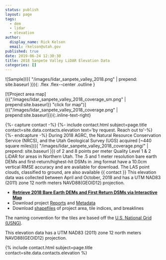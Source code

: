 ```yaml
---
status: publish
layout: page
tags:
  - dem
  - lidar
  - elevation
author:
  display_name: Rick Kelson
  email: rkelson@utah.gov
published: true
date: 2019-06-24 12:30:30
title: 2018 Sanpete Valley LiDAR Elevation Data
categories: []
---
```


![Sample]({{ "/images/lidar_sanpete_valley_2018.png" | prepend: site.baseurl }}){: .flex .flex--center .outline }

[![Project area map]({{"/images/lidar_sanpete_valley_2018_coverage_sm.png" | prepend:site.baseurl}} "click for map")]({{"/images/lidar_sanpete_valley_2018_coverage.png" | prepend:site.baseurl}}){:.inline-text-right}

{%- capture contact -%}
{%- include contact.html subject=page.title contact=site.data.contacts.elevation text='by request. Reach out to'-%}
{%- endcapture -%}
During 2018 AGRC, the Natural Resource Conservation Service (NRCS), and the Utah Geological Survey (UGS) acquired [~440 square miles]({{ "/images/lidar_sanpete_valley_2018_coverage.png/" | prepend: site.baseurl }}) of 2 and 8 points per meter Quality Level 1 & 2 LiDAR for areas in Northern Utah. The .5 and 1 meter resolution bare earth DEMs and first-return/highest-hit DSMs in .img format have a 10.0cm vertical RMSE accuracy and are available for download. The LAS point clouds, classified to ground, are also available {{ contact }} This elevation data was collected between April and October, 2018 and has a UTM NAD83 (2011) zone 12 north meters NAVD88(GEOID12) projection.

<ul class="dotless">
  <li>
    <strong>
      <i class="fa fa-download"></i> <a href="https://raster.utah.gov/?cat=.5%20Meter%20%7B2018%20Sanpete%20Valley%20LiDAR%7D" target="_blank">Retrieve 2018 Bare Earth DEMs and First Return DSMs via Interactive Map</a>
    </strong>
  </li>
  <li>
    <i class="fa fa-download"></i> Download project <a href="https://storage.googleapis.com/state-of-utah-sgid-downloads/lidar/sanpete-valley-2018/SanpeteValley_2018_Reports.zip" target="_blank">Reports</a> and
      <a href="https://storage.googleapis.com/state-of-utah-sgid-downloads/lidar/sanpete-valley-2018/SanpeteValley_2018_Metadata.zip" target="_blank">Metadata</a>
  </li>
  <li>
    <i class="fa fa-download"></i> Download <a href="https://storage.googleapis.com/state-of-utah-sgid-downloads/lidar/sanpete-valley-2018/SanpeteValley_2018_shps.zip" target="_blank">shapefiles</a> of project area, tile indices, and breaklines
  </li>
</ul>

The naming convention for the tiles are based off the [U.S. National Grid (USNG)](https://www.fgdc.gov/usng/how-to-read-usng/index_html).

This elevation data has a UTM NAD83 (2011) zone 12 north meters NAVD88(GEOID12) projection.

{% include contact.html subject=page.title contact=site.data.contacts.elevation %}
